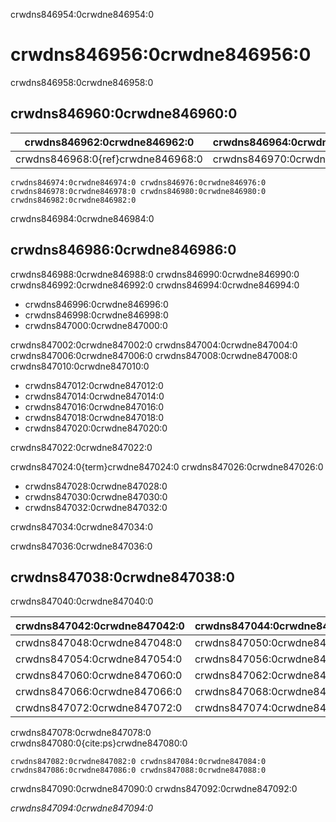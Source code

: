 crwdns846954:0crwdne846954:0
# crwdns846956:0crwdne846956:0

crwdns846958:0crwdne846958:0
## crwdns846960:0crwdne846960:0

| crwdns846962:0crwdne846962:0      | crwdns846964:0crwdne846964:0 | crwdns846966:0crwdne846966:0 |
| --------------------------------- | ---------------------------- | ---------------------------- |
| crwdns846968:0{ref}crwdne846968:0 | crwdns846970:0crwdne846970:0 | crwdns846972:0crwdne846972:0 |


```{figure} ../figures/evolution-open-research.jpg
crwdns846974:0crwdne846974:0 crwdns846976:0crwdne846976:0
crwdns846978:0crwdne846978:0 crwdns846980:0crwdne846980:0 crwdns846982:0crwdne846982:0
```

crwdns846984:0crwdne846984:0
## crwdns846986:0crwdne846986:0

crwdns846988:0crwdne846988:0 crwdns846990:0crwdne846990:0 crwdns846992:0crwdne846992:0 crwdns846994:0crwdne846994:0

- crwdns846996:0crwdne846996:0
- crwdns846998:0crwdne846998:0
- crwdns847000:0crwdne847000:0

crwdns847002:0crwdne847002:0 crwdns847004:0crwdne847004:0 crwdns847006:0crwdne847006:0 crwdns847008:0crwdne847008:0 crwdns847010:0crwdne847010:0

- crwdns847012:0crwdne847012:0
- crwdns847014:0crwdne847014:0
- crwdns847016:0crwdne847016:0
- crwdns847018:0crwdne847018:0
- crwdns847020:0crwdne847020:0

crwdns847022:0crwdne847022:0

crwdns847024:0{term}crwdne847024:0 crwdns847026:0crwdne847026:0

- crwdns847028:0crwdne847028:0
- crwdns847030:0crwdne847030:0
- crwdns847032:0crwdne847032:0

crwdns847034:0crwdne847034:0

crwdns847036:0crwdne847036:0
## crwdns847038:0crwdne847038:0

crwdns847040:0crwdne847040:0

| crwdns847042:0crwdne847042:0 | crwdns847044:0crwdne847044:0 | crwdns847046:0crwdne847046:0 |
| ---------------------------- | ---------------------------- | ---------------------------- |
| crwdns847048:0crwdne847048:0 | crwdns847050:0crwdne847050:0 | crwdns847052:0crwdne847052:0 |
| crwdns847054:0crwdne847054:0 | crwdns847056:0crwdne847056:0 | crwdns847058:0crwdne847058:0 |
| crwdns847060:0crwdne847060:0 | crwdns847062:0crwdne847062:0 | crwdns847064:0crwdne847064:0 |
| crwdns847066:0crwdne847066:0 | crwdns847068:0crwdne847068:0 | crwdns847070:0crwdne847070:0 |
| crwdns847072:0crwdne847072:0 | crwdns847074:0crwdne847074:0 | crwdns847076:0crwdne847076:0 |

crwdns847078:0crwdne847078:0 crwdns847080:0{cite:ps}crwdne847080:0

```{figure} ../figures/open-access-citations.jpg
crwdns847082:0crwdne847082:0 crwdns847084:0crwdne847084:0 crwdns847086:0crwdne847086:0 crwdns847088:0crwdne847088:0
```

crwdns847090:0crwdne847090:0 crwdns847092:0crwdne847092:0

*crwdns847094:0crwdne847094:0*
